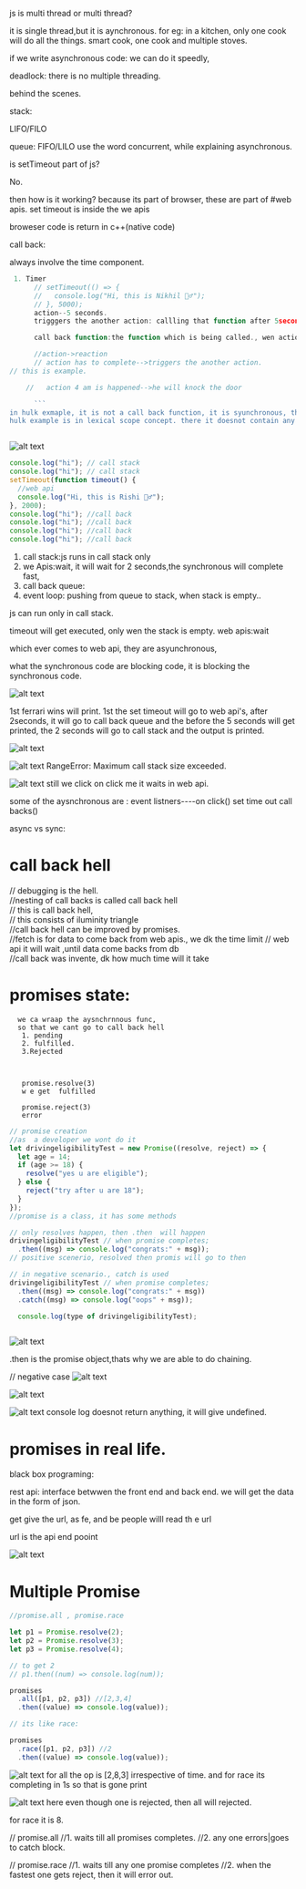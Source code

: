 js is multi thread or multi thread?

it is single thread,but it is aynchronous.
for eg: in a kitchen, only one cook will do all the things.
smart cook, one cook and multiple stoves.

if we write asynchronous code:
we can do it speedly,

deadlock:
there is no multiple threading.

behind the scenes.

stack:

LIFO/FILO

queue:
FIFO/LILO
use the word concurrent, while explaining asynchronous.

is setTimeout part of js?

No.

then how is it working?
because its part of browser, these are part of #web apis.
set timeout is inside the we apis

broweser code is return in c++(native code)

call back:

always involve the time component.

````js
 1. Timer
      // setTimeout(() => {
      //   console.log("Hi, this is Nikhil 🙋‍♂️");
      // }, 5000);
      action--5 seconds.
      trigggers the another action: callling that function after 5seconds

      call back function:the function which is being called., wen action completes.

      //action->reaction
      // action has to complete-->triggers the another action.
// this is example.

    //   action 4 am is happened-->he will knock the door

      ```
in hulk exmaple, it is not a call back function, it is syunchronous, the function is being called after other function.
hulk example is in lexical scope concept. there it doesnot contain any time component.



````

![alt text](image-68.png)

```js
console.log("hi"); // call stack
console.log("hi"); // call stack
setTimeout(function timeout() {
  //web api
  console.log("Hi, this is Rishi 🙋‍♂️");
}, 2000);
console.log("hi"); //call back
console.log("hi"); //call back
console.log("hi"); //call back
console.log("hi"); //call back
```

1. call stack:js runs in call stack only
2. we Apis:wait, it will wait for 2 seconds,the synchronous will complete fast,
3. call back queue:
4. event loop: pushing from queue to stack, when stack is empty..

js can run only in call stack.

timeout will get executed, only wen the stack is empty.
web apis:wait

which ever comes to web api, they are asyunchronous,

what the synchronous code are blocking code, it is blocking the synchronous code.

![alt text](image-69.png)

1st ferrari wins will print.
1st the set timeout will go to web api's, after 2seconds, it will go to call back queue and the before the 5 seconds will get printed, the 2 seconds will go to call stack and the output is printed.

![alt text](image-70.png)

![alt text](image-71.png)
RangeError: Maximum call stack size exceeded.

![alt text](image-72.png)
still we click on click me it waits in web api.

some of the aysnchronous are :
event listners----on click()
set time out
call backs()

async vs sync:

# call back hell

// debugging is the hell.  
 //nesting of call backs is called call back hell  
 // this is call back hell,  
 // this consists of iluminity triangle  
 //call back hell can be improved by promises.  
//fetch is for data to come back from web apis., we dk the time limit // web api it will wait ,until data come backs from db  
//call back was invente, dk how much time will it take

# promises state:

      we ca wraap the aysnchrnnous func,
      so that we cant go to call back hell
       1. pending
       2. fulfilled.
       3.Rejected



       promise.resolve(3)
       w e get  fulfilled

       promise.reject(3)
       error

```js
// promise creation
//as  a developer we wont do it
let drivingeligibilityTest = new Promise((resolve, reject) => {
  let age = 14;
  if (age >= 18) {
    resolve("yes u are eligible");
  } else {
    reject("try after u are 18");
  }
});
//promise is a class, it has some methods

// only resolves happen, then .then  will happen
drivingeligibilityTest // when promise completes;
  .then((msg) => console.log("congrats:" + msg));
// positive scenerio, resolved then promis will go to then

// in negative scenario., catch is used
drivingeligibilityTest // when promise completes;
  .then((msg) => console.log("congrats:" + msg))
  .catch((msg) => console.log("oops" + msg));

  console.log(type of drivingeligibilityTest);



```

![alt text](image-73.png)

.then is the promise object,thats why we are able to do chaining.

// negative case
![alt text](image-74.png)

![alt text](image-75.png)

![alt text](image-76.png)
console log doesnot return anything, it will give undefined.

# promises in real life.

black box programing:

rest api: interface betwwen the front end and back end.
we will get the data in the form of json.

get give the url, as fe, and be people willl read th e url

url is the api end pooint

![alt text](image-77.png)

# Multiple Promise

```js
//promise.all , promise.race

let p1 = Promise.resolve(2);
let p2 = Promise.resolve(3);
let p3 = Promise.resolve(4);

// to get 2
// p1.then((num) => console.log(num));

promises
  .all([p1, p2, p3]) //[2,3,4]
  .then((value) => console.log(value));

// its like race:

promises
  .race([p1, p2, p3]) //2
  .then((value) => console.log(value));
```

![alt text](image-78.png)
for all the op is [2,8,3] irrespective of time.
and for race its completing in 1s so that is gone print

![alt text](image-79.png)
here even though one is rejected, then all will rejected.

for race it is 8.

// promise.all
//1. waits till all promises completes.
//2. any one errors|goes to catch block.

// promise.race
//1. waits till any one promise completes
//2. when the fastest one gets reject, then it will error out.
